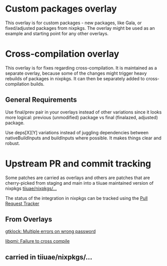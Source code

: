 <!--
SPDX-FileCopyrightText: 2022-2024 TII (SSRC) and the Ghaf contributors

SPDX-License-Identifier: CC-BY-SA-4.0
-->

# Custom packages overlay

This overlay is for custom packages - new packages, like Gala, or
fixed/adjusted packages from nixpkgs. The overlay might be used as
an example and starting point for any other overlays.

# Cross-compilation overlay

This overlay is for fixes regarding cross-compilation. It is maintained as a
separate overlay, because some of the changes might trigger heavy rebuilds of
packages in nixpkgs. It can then be separately added to cross-compilation
builds.

## General Requirements

Use final/prev pair in your overlays instead of other variations
since it looks more logical:
previous (unmodified) package vs final (finalazed, adjusted) package.

Use deps[X][Y] variations instead of juggling dependencies between
nativeBuildInputs and buildInputs where possible.
It makes things clear and robust.

# Upstream PR and commit tracking

Some patches are carried as overlays and others are patches that are cherry-picked
from staging and main into a tiiuae maintained version of nixpkgs 
[tiiuae/nixpkgs/...](https://github.com/tiiuae/nixpkgs/tree/patched-unstable-proc-qemu)

The status of the integration in nixpkgs can be tracked using the [Pull Request Tracker](https://nixpk.gs/pr-tracker.html)

## From Overlays

[gtklock: Multiple errors on wrong password](https://github.com/jovanlanik/gtklock/pull/119)

[libqmi: Failure to cross compile](https://github.com/NixOS/nixpkgs/issues/384946)

## carried in tiiuae/nixpkgs/...
